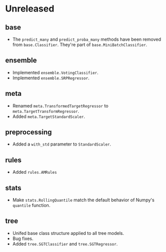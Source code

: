 # Unreleased

## base

- The `predict_many` and `predict_proba_many` methods have been removed from `base.Classifier`. They're part of `base.MiniBatchClassifier`.

## ensemble

- Implemented `ensemble.VotingClassifier`.
- Implemented `ensemble.SRPRegressor`.

## meta

- Renamed `meta.TransformedTargetRegressor` to `meta.TargetTransformRegressor`.
- Added `meta.TargetStandardScaler`.

## preprocessing

- Added a `with_std` parameter to `StandardScaler`.

## rules

- Added `rules.AMRules`

## stats

- Make `stats.RollingQuantile` match the default behavior of Numpy's `quantile` function.

## tree

- Unifed base class structure applied to all tree models.
- Bug fixes.
- Added `tree.SGTClassifier` and `tree.SGTRegressor`.

